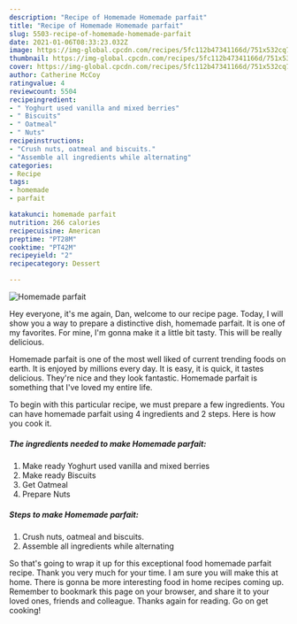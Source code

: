 ```yaml
---
description: "Recipe of Homemade Homemade parfait"
title: "Recipe of Homemade Homemade parfait"
slug: 5503-recipe-of-homemade-homemade-parfait
date: 2021-01-06T08:33:23.032Z
image: https://img-global.cpcdn.com/recipes/5fc112b47341166d/751x532cq70/homemade-parfait-recipe-main-photo.jpg
thumbnail: https://img-global.cpcdn.com/recipes/5fc112b47341166d/751x532cq70/homemade-parfait-recipe-main-photo.jpg
cover: https://img-global.cpcdn.com/recipes/5fc112b47341166d/751x532cq70/homemade-parfait-recipe-main-photo.jpg
author: Catherine McCoy
ratingvalue: 4
reviewcount: 5504
recipeingredient:
- " Yoghurt used vanilla and mixed berries"
- " Biscuits"
- " Oatmeal"
- " Nuts"
recipeinstructions:
- "Crush nuts, oatmeal and biscuits."
- "Assemble all ingredients while alternating"
categories:
- Recipe
tags:
- homemade
- parfait

katakunci: homemade parfait 
nutrition: 266 calories
recipecuisine: American
preptime: "PT28M"
cooktime: "PT42M"
recipeyield: "2"
recipecategory: Dessert

---
```



![Homemade parfait](https://img-global.cpcdn.com/recipes/5fc112b47341166d/751x532cq70/homemade-parfait-recipe-main-photo.jpg)

Hey everyone, it's me again, Dan, welcome to our recipe page. Today, I will show you a way to prepare a distinctive dish, homemade parfait. It is one of my favorites. For mine, I'm gonna make it a little bit tasty. This will be really delicious.

Homemade parfait is one of the most well liked of current trending foods on earth. It is enjoyed by millions every day. It is easy, it is quick, it tastes delicious. They're nice and they look fantastic. Homemade parfait is something that I've loved my entire life.




To begin with this particular recipe, we must prepare a few ingredients. You can have homemade parfait using 4 ingredients and 2 steps. Here is how you cook it.

<!--inarticleads1-->

##### The ingredients needed to make Homemade parfait:

1. Make ready  Yoghurt used vanilla and mixed berries
1. Make ready  Biscuits
1. Get  Oatmeal
1. Prepare  Nuts




<!--inarticleads2-->

##### Steps to make Homemade parfait:

1. Crush nuts, oatmeal and biscuits.
1. Assemble all ingredients while alternating




So that's going to wrap it up for this exceptional food homemade parfait recipe. Thank you very much for your time. I am sure you will make this at home. There is gonna be more interesting food in home recipes coming up. Remember to bookmark this page on your browser, and share it to your loved ones, friends and colleague. Thanks again for reading. Go on get cooking!
